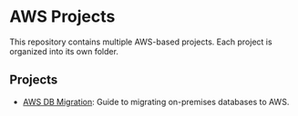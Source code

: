 # AWS Projects

This repository contains multiple AWS-based projects. Each project is organized into its own folder.

## Projects
- [AWS DB Migration](AWS-DB-Migration/README.md): Guide to migrating on-premises databases to AWS.

